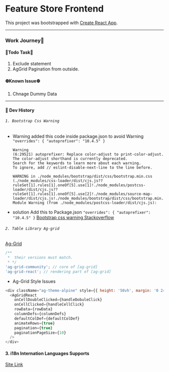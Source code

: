 # Feature Store Frontend

This project was bootstrapped with [Create React App](https://github.com/facebook/create-react-app).

---

### Work Journey📌

#### 📍Todo Task📍

1. Exclude statement
2. AgGrid Pagination from outside.

#### ⛔️Known Issue⛔️

1. Chnage Dummy Data

---

#### 🛑 Dev History

###### `1. Bootstrap Css Warning`

- Warning
  added this code inside package.json to avoid Warning
  `"overrides": { "autoprefixer": "10.4.5" }`

  ```
  Warning
  (6:29521) autoprefixer: Replace color-adjust to print-color-adjust. The color-adjust shorthand is currently deprecated.
  Search for the keywords to learn more about each warning.
  To ignore, add // eslint-disable-next-line to the line before.

  WARNING in ./node_modules/bootstrap/dist/css/bootstrap.min.css (./node_modules/css-loader/dist/cjs.js??ruleSet[1].rules[1].oneOf[5].use[1]!./node_modules/postcss-loader/dist/cjs.js??ruleSet[1].rules[1].oneOf[5].use[2]!./node_modules/source-map-loader/dist/cjs.js!./node_modules/bootstrap/dist/css/bootstrap.min.css)
  Module Warning (from ./node_modules/postcss-loader/dist/cjs.js):
  ```

- solution
  Add this to Package.json
  `"overrides": { "autoprefixer": "10.4.5" }`
  [Bootstrap css warning Stackoverflow](https://stackoverflow.com/questions/72108482/reactjs-compiled-with-warning)

###### `2. Table Library Ag-grid`

[Ag-Grid](https://www.ag-grid.com/)

```js
/**
 *  their versions must match.
 * */
'ag-grid-community'; // core of [ag-grid]
'ag-grid-react'; // rendering part of [ag-grid]
```

- Ag-Grid Style Issues

```js
<div className="ag-theme-alpine" style={{ height: '50vh', margin: '0 2rem' }}>
  <AgGridReact
    onCellDoubleClicked={handleDobuleClick}
    onCellClicked={handleCellClick}
    rowData={rowData}
    columnDefs={columnDefs}
    defaultColDef={defaultColDef}
    animateRows={true}
    pagination={true}
    paginationPageSize={10}
  />
</div>
```

#### 3. i18n Internation Languages Supports
[Site Link](https://www.i18next.com/)